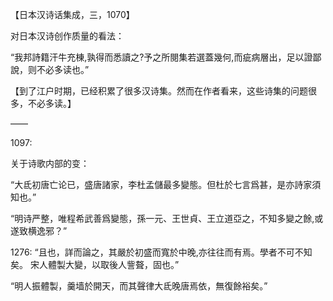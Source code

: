 【日本汉诗话集成，三，1070】

对日本汉诗创作质量的看法：

“我邦詩籍汗牛充棟,孰得而悉讀之?予之所閱集若選蓋幾何,而疵病層出，足以證鄙說，则不必多读也。”

【到了江户时期，已经积累了很多汉诗集。然而在作者看来，这些诗集的问题很多，不必多读。】

——

1097:

关于诗歌内部的变：

“大氐初唐亡论已，盛唐諸家，李杜孟儲最多變態。但杜於七言爲甚，是亦詩家須知也。”

“明诗严整，唯程希武善爲變態，孫一元、王世貞、王立道亞之，不知多變之餘,或遂致横逸邪？”

1276:
“且也，詳而論之，其嚴於初盛而寬於中晚,亦往往而有焉。學者不可不知矣。 宋人體製大變，以取後人訾聱，固也。”

“明人振體製，羹墙於開天，而其聲律大氐晚唐焉依，無復餘裕矣。”